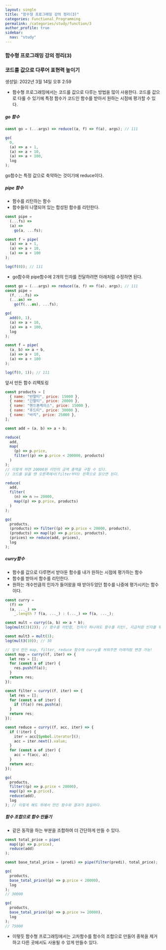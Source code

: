 ```yaml
---
layout: single
title: "함수형 프로그래밍 강의 정리(3)"
categories: Functional_Programming
permalink: /categories/study/function/3
author_profile: true
sidebar:
  nav: "study"
---
```


### 함수형 프로그래밍 강의 정리(3)

### 코드를 값으로 다루어 표현력 높이기

생성일: 2022년 3월 14일 오후 2:59

- 함수형 프로그래밍에서는 코드를 값으로 다루는 방법을 많이 사용한다. 코드를 값으로 다룰 수 있기에 특정 함수가 코드인 함수를 받아서 원하는 시점에 평가할 수 있다.

##### go 함수

```jsx
const go = (...args) => reduce((a, f) => f(a), args); // 111

go(
  0,
  (a) => a + 1,
  (a) => a + 10,
  (a) => a + 100,
  log
);
```

go함수는 특정 값으로 축약하는 것이기에 reduce이다.

##### pipe 함수

- 함수를 리턴하는 함수
- 함수들이 나열되어 있는 합성된 함수를 리턴한다.

```jsx
const pipe =
  (...fs) =>
  (a) =>
    go(a, ...fs);

const f = pipe(
  (a) => a + 1,
  (a) => a + 10,
  (a) => a + 100
);

log(f(0)); // 111
```

- go함수와 pipe함수에 2개의 인자를 전달하려면 아래처럼 수정하면 된다.

```jsx
const go = (...args) => reduce((a, f) => f(a), args); // 111
const pipe =
  (f, ...fs) =>
  (...as) =>
    go(f(...as), ...fs);

go(
  add(0, 1),
  (a) => a + 10,
  (a) => a + 100,
  log
);

const f = pipe(
  (a, b) => a + b,
  (a) => a + 10,
  (a) => a + 100
);

log(f(0, 1)); // 111
```

앞서 만든 함수 리팩토링

```jsx
const products = [
  { name: "반팔티", price: 15000 },
  { name: "긴팔티", price: 20000 },
  { name: "핸드폰케이스", price: 15000 },
  { name: "후드티", price: 30000 },
  { name: "바지", price: 25000 },
];

const add = (a, b) => a + b;

reduce(
  add,
  map(
    (p) => p.price,
    filter((p) => p.price < 200000, products)
  )
);
// 이렇게 하면 20000원 미만의 금액 총액을 구할 수 있다.
// 코드를 읽을 땐 오른쪽에서(filter부터) 왼쪽으로 읽으면 된다.

reduce(
  add,
  filter(
    (n) => n >= 20000,
    map((p) => p.price, products)
  )
);

go(
  products,
  (products) => filter((p) => p.price < 20000, products),
  (products) => map((p) => p.price, products),
  (prices) => reduce(add, prices),
  log
);
```

##### curry함수

- 함수를 값으로 다루면서 받아둔 함수를 내가 원하는 시점에 평가하는 함수
- 함수를 받아서 함수를 리턴한다.
- 원하는 개수만큼의 인자가 들어왔을 때 받아두었던 함수를 나중에 평가시키는 함수이다.

```jsx
const curry =
  (f) =>
  (a, ..._) =>
    _.length ? f(a, ..._) : (..._) => f(a, ..._);

const mult = curry((a, b) => a * b);
log(mult(3)(2)); // 함수를 리턴함, 인자가 하나여도 함수를 리턴!, 지금처럼 인자를 두개 받으면 6 출력

const mult3 = mult(3);
log(mult3(10)); // 30

// 앞서 만든 map, filter, reduce 함수에 curry를 씌워주면 아래처럼 변경 가능!
const map = curry((f, iter) => {
  let res = [];
  for (const a of iter) {
    res.push(f(a));
  }
  return res;
});

const filter = curry((f, iter) => {
  let res = [];
  for (const a of iter) {
    if (f(a)) res.push(a);
  }
  return res;
});

const reduce = curry((f, acc, iter) => {
  if (!iter) {
    iter = acc[Symbol.iterator]();
    acc = iter.next().value;
  }
  for (const a of iter) {
    acc = f(acc, a);
  }
  return acc;
});

go(
  products,
  filter((p) => p.price < 20000),
  map((p) => p.price),
  reduce(add),
  log
); // 이렇게 해도 위에서 만든 함수와 결과가 동일하다.
```

##### 함수 조합으로 함수 만들기

- 같은 동작을 하는 부분을 조합하여 더 간단하게 만들 수 있다.

```jsx
const total_price = pipe(
  map((p) => p.price),
  reduce(add)
);

const base_total_price = (predi) => pipe(filter(predi), total_price);

go(
  products,
  base_total_price((p) => p.price < 20000),
  log
);
// 30000

go(
  products,
  base_total_price((p) => p.price >= 20000),
  log
);
// 75000
```

- 이렇듯 함수형 프로그래밍에서는 고차함수를 함수의 조합으로 만들어 중복을 제거하고 다른 곳에서도 사용될 수 있게 만들수 있다.
